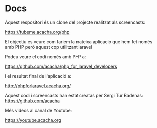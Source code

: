 # Docs

Aquest respositori és un clone del projecte realitzat als screencasts:

https://tubeme.acacha.org/php

El objectiu es veure com fariem la mateixa aplicació que hem fet només amb PHP però aquest cop utilitzant laravel

Podeu veure el codi només amb PHP a:

https://github.com/acacha/php_for_laravel_developers

I el resultat final de l'aplicació a:

http://phpforlaravel.acacha.org/

Aquest codi i screencasts han estat creatas per Sergi Tur Badenas: https://github.com/acacha

Més videos al canal de Youtube:

https://youtube.acacha.org
